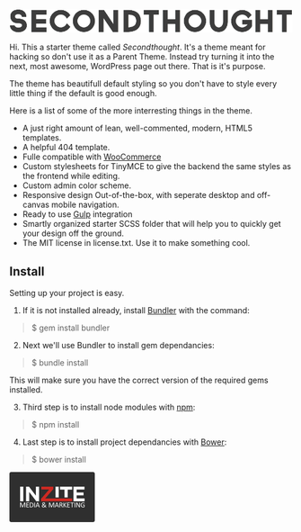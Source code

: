 ![Seconthought Logo](https://raw.githubusercontent.com/Jursdotme/secondthought/master/img/logo@2x.png)

Hi. This a starter theme called *Secondthought*. It's a theme meant for hacking so don't use it as a Parent Theme. Instead try turning it into the next, most awesome, WordPress page out there. That is it's purpose.

The theme has beautifull default styling so you don't have to style every little thing if the default is good enough.

Here is a list of some of the more interresting things in the theme.

-	A just right amount of lean, well-commented, modern, HTML5 templates.
-	A helpful 404 template.
-	Fulle compatible with [WooCommerce](http://www.woothemes.com/woocommerce/)
-	Custom stylesheets for TinyMCE to give the backend the same styles as the frontend while editing.
-	Custom admin color scheme.
-	Responsive design Out-of-the-box, with seperate desktop and off-canvas mobile navigation.
-	Ready to use [Gulp](http://gulpjs.com/) integration
-	Smartly organized starter SCSS folder that will help you to quickly get your design off the ground.
-	The MIT license in license.txt. Use it to make something cool.

## Install

Setting up your project is easy.

1. If it is not installed already, install [Bundler](http://bundler.io/) with the command:
> $ gem install bundler

2. Next we'll use Bundler to install gem dependancies:
> $ bundle install

  This will make sure you have the correct version of the required gems installed.

3. Third step is to install node modules with [npm](http://nodejs.org/):
> $ npm install

4. Last step is to install project dependancies with [Bower](http://bower.io/):
> $ bower install

![Inzite Badge](https://raw.githubusercontent.com/Jursdotme/secondthought/master/img/inzite-badge.png)
